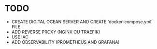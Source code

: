 # TODO

- CREATE DIGITAL OCEAN SERVER AND CREATE 'docker-compose.yml' FILE
- ADD REVERSE PROXY (NGINX OU TRAEFIK)
- USE IAC
- ADD OBSERVABILITY (PROMETHEUS AND GRAFANA)
